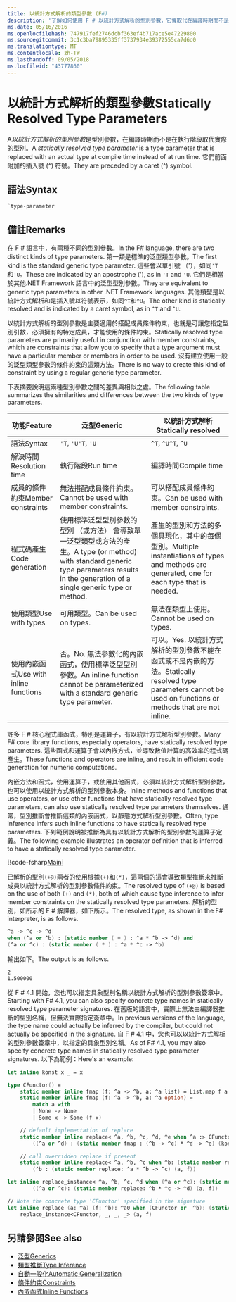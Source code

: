 ```yaml
---
title: 以統計方式解析的類型參數 (F#)
description: '了解如何使用 F # 以統計方式解析的型別參數，它會取代在編譯時期而不是在執行階段的實際型別。'
ms.date: 05/16/2016
ms.openlocfilehash: 747917fef2746dcbf363ef4b717ace5e47229800
ms.sourcegitcommit: 3c1c3ba79895335ff3737934e39372555ca7d6d0
ms.translationtype: MT
ms.contentlocale: zh-TW
ms.lasthandoff: 09/05/2018
ms.locfileid: "43777860"
---
```

# <a name="statically-resolved-type-parameters"></a><span data-ttu-id="a2dae-103">以統計方式解析的類型參數</span><span class="sxs-lookup"><span data-stu-id="a2dae-103">Statically Resolved Type Parameters</span></span>

<span data-ttu-id="a2dae-104">A*以統計方式解析的型別參數*是型別參數，在編譯時期而不是在執行階段取代實際的型別。</span><span class="sxs-lookup"><span data-stu-id="a2dae-104">A *statically resolved type parameter* is a type parameter that is replaced with an actual type at compile time instead of at run time.</span></span> <span data-ttu-id="a2dae-105">它們前面附加的插入號 (^) 符號。</span><span class="sxs-lookup"><span data-stu-id="a2dae-105">They are preceded by a caret (^) symbol.</span></span>

## <a name="syntax"></a><span data-ttu-id="a2dae-106">語法</span><span class="sxs-lookup"><span data-stu-id="a2dae-106">Syntax</span></span>

```
ˆtype-parameter
```

## <a name="remarks"></a><span data-ttu-id="a2dae-107">備註</span><span class="sxs-lookup"><span data-stu-id="a2dae-107">Remarks</span></span>

<span data-ttu-id="a2dae-108">在 F # 語言中，有兩種不同的型別參數。</span><span class="sxs-lookup"><span data-stu-id="a2dae-108">In the F# language, there are two distinct kinds of type parameters.</span></span> <span data-ttu-id="a2dae-109">第一類是標準的泛型類型參數。</span><span class="sxs-lookup"><span data-stu-id="a2dae-109">The first kind is the standard generic type parameter.</span></span> <span data-ttu-id="a2dae-110">這些會以單引號 （'），如同`'T`和`'U`。</span><span class="sxs-lookup"><span data-stu-id="a2dae-110">These are indicated by an apostrophe ('), as in `'T` and `'U`.</span></span> <span data-ttu-id="a2dae-111">它們是相當於其他.NET Framework 語言中的泛型型別參數。</span><span class="sxs-lookup"><span data-stu-id="a2dae-111">They are equivalent to generic type parameters in other .NET Framework languages.</span></span> <span data-ttu-id="a2dae-112">其他類型是以統計方式解析和是插入號以符號表示，如同`^T`和`^U`。</span><span class="sxs-lookup"><span data-stu-id="a2dae-112">The other kind is statically resolved and is indicated by a caret symbol, as in `^T` and `^U`.</span></span>

<span data-ttu-id="a2dae-113">以統計方式解析的型別參數是主要適用於搭配成員條件約束，也就是可讓您指定型別引數，必須擁有的特定成員，才能使用的條件約束。</span><span class="sxs-lookup"><span data-stu-id="a2dae-113">Statically resolved type parameters are primarily useful in conjunction with member constraints, which are constraints that allow you to specify that a type argument must have a particular member or members in order to be used.</span></span> <span data-ttu-id="a2dae-114">沒有建立使用一般的泛型類型參數的條件約束的這類方法。</span><span class="sxs-lookup"><span data-stu-id="a2dae-114">There is no way to create this kind of constraint by using a regular generic type parameter.</span></span>

<span data-ttu-id="a2dae-115">下表摘要說明這兩種型別參數之間的差異與相似之處。</span><span class="sxs-lookup"><span data-stu-id="a2dae-115">The following table summarizes the similarities and differences between the two kinds of type parameters.</span></span>

|<span data-ttu-id="a2dae-116">功能</span><span class="sxs-lookup"><span data-stu-id="a2dae-116">Feature</span></span>|<span data-ttu-id="a2dae-117">泛型</span><span class="sxs-lookup"><span data-stu-id="a2dae-117">Generic</span></span>|<span data-ttu-id="a2dae-118">以統計方式解析</span><span class="sxs-lookup"><span data-stu-id="a2dae-118">Statically resolved</span></span>|
|-------|-------|-------------------|
|<span data-ttu-id="a2dae-119">語法</span><span class="sxs-lookup"><span data-stu-id="a2dae-119">Syntax</span></span>|<span data-ttu-id="a2dae-120">`'T`, `'U`</span><span class="sxs-lookup"><span data-stu-id="a2dae-120">`'T`, `'U`</span></span>|<span data-ttu-id="a2dae-121">`^T`, `^U`</span><span class="sxs-lookup"><span data-stu-id="a2dae-121">`^T`, `^U`</span></span>|
|<span data-ttu-id="a2dae-122">解決時間</span><span class="sxs-lookup"><span data-stu-id="a2dae-122">Resolution time</span></span>|<span data-ttu-id="a2dae-123">執行階段</span><span class="sxs-lookup"><span data-stu-id="a2dae-123">Run time</span></span>|<span data-ttu-id="a2dae-124">編譯時間</span><span class="sxs-lookup"><span data-stu-id="a2dae-124">Compile time</span></span>|
|<span data-ttu-id="a2dae-125">成員的條件約束</span><span class="sxs-lookup"><span data-stu-id="a2dae-125">Member constraints</span></span>|<span data-ttu-id="a2dae-126">無法搭配成員條件約束。</span><span class="sxs-lookup"><span data-stu-id="a2dae-126">Cannot be used with member constraints.</span></span>|<span data-ttu-id="a2dae-127">可以搭配成員條件約束。</span><span class="sxs-lookup"><span data-stu-id="a2dae-127">Can be used with member constraints.</span></span>|
|<span data-ttu-id="a2dae-128">程式碼產生</span><span class="sxs-lookup"><span data-stu-id="a2dae-128">Code generation</span></span>|<span data-ttu-id="a2dae-129">使用標準泛型型別參數的型別 （或方法） 會導致單一泛型類型或方法的產生。</span><span class="sxs-lookup"><span data-stu-id="a2dae-129">A type (or method) with standard generic type parameters results in the generation of a single generic type or method.</span></span>|<span data-ttu-id="a2dae-130">產生的型別和方法的多個具現化，其中的每個型別。</span><span class="sxs-lookup"><span data-stu-id="a2dae-130">Multiple instantiations of types and methods are generated, one for each type that is needed.</span></span>|
|<span data-ttu-id="a2dae-131">使用類型</span><span class="sxs-lookup"><span data-stu-id="a2dae-131">Use with types</span></span>|<span data-ttu-id="a2dae-132">可用類型。</span><span class="sxs-lookup"><span data-stu-id="a2dae-132">Can be used on types.</span></span>|<span data-ttu-id="a2dae-133">無法在類型上使用。</span><span class="sxs-lookup"><span data-stu-id="a2dae-133">Cannot be used on types.</span></span>|
|<span data-ttu-id="a2dae-134">使用內嵌函式</span><span class="sxs-lookup"><span data-stu-id="a2dae-134">Use with inline functions</span></span>|<span data-ttu-id="a2dae-135">否。</span><span class="sxs-lookup"><span data-stu-id="a2dae-135">No.</span></span> <span data-ttu-id="a2dae-136">無法參數化的內嵌函式，使用標準泛型型別參數。</span><span class="sxs-lookup"><span data-stu-id="a2dae-136">An inline function cannot be parameterized with a standard generic type parameter.</span></span>|<span data-ttu-id="a2dae-137">可以。</span><span class="sxs-lookup"><span data-stu-id="a2dae-137">Yes.</span></span> <span data-ttu-id="a2dae-138">以統計方式解析的型別參數不能在函式或不是內嵌的方法。</span><span class="sxs-lookup"><span data-stu-id="a2dae-138">Statically resolved type parameters cannot be used on functions or methods that are not inline.</span></span>|

<span data-ttu-id="a2dae-139">許多 F # 核心程式庫函式，特別是運算子，有以統計方式解析型別參數。</span><span class="sxs-lookup"><span data-stu-id="a2dae-139">Many F# core library functions, especially operators, have statically resolved type parameters.</span></span> <span data-ttu-id="a2dae-140">這些函式和運算子會以內嵌方式，並導致數值計算的高效率的程式碼產生。</span><span class="sxs-lookup"><span data-stu-id="a2dae-140">These functions and operators are inline, and result in efficient code generation for numeric computations.</span></span>

<span data-ttu-id="a2dae-141">內嵌方法和函式，使用運算子，或使用其他函式，必須以統計方式解析型別參數，也可以使用以統計方式解析的型別參數本身。</span><span class="sxs-lookup"><span data-stu-id="a2dae-141">Inline methods and functions that use operators, or use other functions that have statically resolved type parameters, can also use statically resolved type parameters themselves.</span></span> <span data-ttu-id="a2dae-142">通常，型別推斷會推斷這類的內嵌函式，以靜態方式解析型別參數。</span><span class="sxs-lookup"><span data-stu-id="a2dae-142">Often, type inference infers such inline functions to have statically resolved type parameters.</span></span> <span data-ttu-id="a2dae-143">下列範例說明被推斷為具有以統計方式解析的型別參數的運算子定義。</span><span class="sxs-lookup"><span data-stu-id="a2dae-143">The following example illustrates an operator definition that is inferred to have a statically resolved type parameter.</span></span>

[!code-fsharp[Main](../../../../samples/snippets/fsharp/lang-ref-3/snippet401.fs)]

<span data-ttu-id="a2dae-144">已解析的型別`(+@)`兩者的使用根據`(+)`和`(*)`，這兩個的這會導致類型推斷來推斷成員以統計方式解析的型別參數條件約束。</span><span class="sxs-lookup"><span data-stu-id="a2dae-144">The resolved type of `(+@)` is based on the use of both `(+)` and `(*)`, both of which cause type inference to infer member constraints on the statically resolved type parameters.</span></span> <span data-ttu-id="a2dae-145">解析的型別，如所示的 F # 解譯器，如下所示。</span><span class="sxs-lookup"><span data-stu-id="a2dae-145">The resolved type, as shown in the F# interpreter, is as follows.</span></span>

```fsharp
^a -> ^c -> ^d
when (^a or ^b) : (static member ( + ) : ^a * ^b -> ^d) and
(^a or ^c) : (static member ( * ) : ^a * ^c -> ^b)
```

<span data-ttu-id="a2dae-146">輸出如下。</span><span class="sxs-lookup"><span data-stu-id="a2dae-146">The output is as follows.</span></span>

```
2
1.500000
```

<span data-ttu-id="a2dae-147">從 F # 4.1 開始，您也可以指定具象型別名稱以統計方式解析的型別參數簽章中。</span><span class="sxs-lookup"><span data-stu-id="a2dae-147">Starting with F# 4.1, you can also specify concrete type names in statically resolved type parameter signatures.</span></span>  <span data-ttu-id="a2dae-148">在舊版的語言中，實際上無法由編譯器推斷的型別名稱，但無法實際指定簽章中。</span><span class="sxs-lookup"><span data-stu-id="a2dae-148">In previous versions of the language, the type name could actually be inferred by the compiler, but could not actually be specified in the signature.</span></span>  <span data-ttu-id="a2dae-149">自 F # 4.1 中，您也可以以統計方式解析的型別參數簽章中，以指定的具象型別名稱。</span><span class="sxs-lookup"><span data-stu-id="a2dae-149">As of F# 4.1, you may also specify concrete type names in statically resolved type parameter signatures.</span></span> <span data-ttu-id="a2dae-150">以下為範例：</span><span class="sxs-lookup"><span data-stu-id="a2dae-150">Here's an example:</span></span>

```fsharp
let inline konst x _ = x

type CFunctor() = 
    static member inline fmap (f: ^a -> ^b, a: ^a list) = List.map f a
    static member inline fmap (f: ^a -> ^b, a: ^a option) =
        match a with
        | None -> None
        | Some x -> Some (f x)

    // default implementation of replace
    static member inline replace< ^a, ^b, ^c, ^d, ^e when ^a :> CFunctor and (^a or ^d): (static member fmap: (^b -> ^c) * ^d -> ^e) > (a, f) =
        ((^a or ^d) : (static member fmap : (^b -> ^c) * ^d -> ^e) (konst a, f))

    // call overridden replace if present
    static member inline replace< ^a, ^b, ^c when ^b: (static member replace: ^a * ^b -> ^c)>(a: ^a, f: ^b) =
        (^b : (static member replace: ^a * ^b -> ^c) (a, f))

let inline replace_instance< ^a, ^b, ^c, ^d when (^a or ^c): (static member replace: ^b * ^c -> ^d)> (a: ^b, f: ^c) =
        ((^a or ^c): (static member replace: ^b * ^c -> ^d) (a, f))

// Note the concrete type 'CFunctor' specified in the signature
let inline replace (a: ^a) (f: ^b): ^a0 when (CFunctor or  ^b): (static member replace: ^a *  ^b ->  ^a0) =
    replace_instance<CFunctor, _, _, _> (a, f)
```

## <a name="see-also"></a><span data-ttu-id="a2dae-151">另請參閱</span><span class="sxs-lookup"><span data-stu-id="a2dae-151">See also</span></span>

- [<span data-ttu-id="a2dae-152">泛型</span><span class="sxs-lookup"><span data-stu-id="a2dae-152">Generics</span></span>](index.md)
- [<span data-ttu-id="a2dae-153">類型推斷</span><span class="sxs-lookup"><span data-stu-id="a2dae-153">Type Inference</span></span>](../type-inference.md)
- [<span data-ttu-id="a2dae-154">自動一般化</span><span class="sxs-lookup"><span data-stu-id="a2dae-154">Automatic Generalization</span></span>](automatic-generalization.md)
- [<span data-ttu-id="a2dae-155">條件約束</span><span class="sxs-lookup"><span data-stu-id="a2dae-155">Constraints</span></span>](constraints.md)
- [<span data-ttu-id="a2dae-156">內嵌函式</span><span class="sxs-lookup"><span data-stu-id="a2dae-156">Inline Functions</span></span>](../functions/inline-functions.md)
